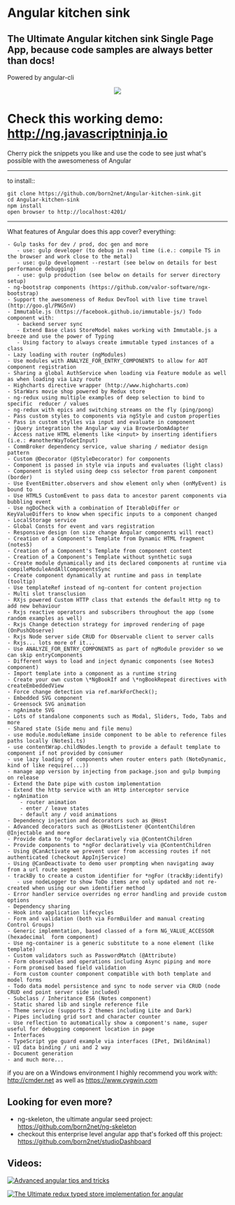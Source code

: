 Angular kitchen sink
======================

The Ultimate Angular kitchen sink Single Page App, because code samples are always better than docs! 
----------------

Powered by angular-cli

<p align="center">  
  <img src="http://www.digitalsignage.com/_images/kitchensinklogo.png">
</p>

Check this working demo: http://ng.javascriptninja.io
====

Cherry pick the snippets you like and use the code to see just what's possible with the awesomeness of Angular

<hr/>
to install::

```             
git clone https://github.com/born2net/Angular-kitchen-sink.git
cd Angular-kitchen-sink
npm install
open browser to http://localhost:4201/
```

<hr/>
What features of Angular does this app cover? everything:

```
- Gulp tasks for dev / prod, doc gen and more
   - use: gulp developer (to debug in real time (i.e.: compile TS in the browser and work close to the metal)
   - use: gulp development --restart (see below on details for best performance debugging)
   - use: gulp production (see below on details for server directory setup)
- ng-bootstrap components (https://github.com/valor-software/ngx-bootstrap)
- Support the awesomeness of Redux DevTool with live time travel (http://goo.gl/PNG5nV)
- Immutable.js (https://facebook.github.io/immutable-js/) Todo component with: 
   - backend server sync   
   - Extend Base class StoreModel makes working with Immutable.js a breeze and use the power of Typing
   - Using factory to always create immutable typed instances of a class
- Lazy loading with router (ngModules)
- Use modules with ANALYZE_FOR_ENTRY_COMPONENTS to allow for AOT component registration
- Sharing a global AuthService when loading via Feature module as well as when loading via Lazy route
- Highcharts directive wrapper (http://www.highcharts.com) 
- StarWars movie shop powered by Redux store
- ng-redux using multiple examples of deep selection to bind to specific  reducer / values
- ng-redux with epics and switching streams on the fly (ping/pong) 
- Pass custom styles to components via ngStyle and custom properties
- Pass in custom stylles via input and evaluate in component
- jQuery integration the Angular way via BrowserDomAdapter
- Access native HTML elements like <input> by inserting identifiers (i.e.: #anotherWayToGetInput)
- CommBroker dependency service, value sharing / mediator design pattern
- Custom @Decorator (@StyleDecorator) for components
- Component is passed in style via inputs and evaluates (light class)
- Component is styled using deep css selector from parent component (border)
- Use EventEmitter.observers and show element only when (onMyEvent) is bound to
- Use HTML5 CustomEvent to pass data to ancestor parent components via bubbling event 
- Use ngDoCheck with a combination of IterableDiffer or KeyValueDiffers to know when specific inputs to a component changed
- LocalStorage service
- Global Consts for event and vars registration
- Responsive design (on size change Angular components will react)
- Creation of a Component's Template from Dynamic HTML fragment (notes5)
- Creation of a Component's Template from component content
- Creation of a Component's Template without synthetic suga
- Create module dynamically and its declared components at runtime via compileModuleAndAllComponentsSync
- Create component dynamically at runtime and pass in template (tooltip)
- Use templateRef instead of ng-content for content projection
- Multi slot transclusion
- RXjs powered Custom HTTP class that extends the default Http ng to add new behaviour
- Rxjs reactive operators and subscribers throughout the app (some random examples as well)
- Rxjs Change detection strategy for improved rendering of page (OnPushObserve)
- Rxjs Node server side CRUD for Observable client to server calls
- Rxjs... lots more of it...
- Use ANALYZE_FOR_ENTRY_COMPONENTS as part of ngModule provider so we can skip entryComponents
- Different ways to load and inject dynamic components (see Notes3 component)
- Import template into a component as a runtime string
- Create your own custom \*NgBookIf and \*ngBookRepeat directives with createEmbeddedView
- Force change detection via ref.markForCheck();
- Embedded SVG component
- Greensock SVG animation
- ngAnimate SVG
- Lots of standalone components such as Modal, Sliders, Todo, Tabs and more
- Shared state (Side menu and file menu)
- use module.moduleName inside component to be able to reference files paths locally (Notes1.ts)
- use contentWrap.childNodes.length to provide a default template to component if not provided by consumer
- use lazy loading of components when router enters path (NoteDynamic, kind of like require(...))
- manage app version by injecting from package.json and gulp bumping on release 
- Extend the Date pipe with custom implementation
- Extend the http service with an Http interceptor service
- ngAnimation
    - router animation
    - enter / leave states
    - default any / void animations 
- Dependency injection and decorators such as @Host
- Advanced decorators such as @HostListener @ContentChildren @Injectable and more
- Provide data to *ngFor declaratively via @ContentChildren
- Provide components to *ngFor declaratively via @ContentChildren
- Using @CanActivate we prevent user from accessing routes if not authenticated (checkout AppInjService)
- Using @CanDeactivate to demo user prompting when navigating away from a url route segment
- trackBy to create a custom identifier for *ngFor (trackBy:identify)
   - use nodeLogger to show ToDo items are only updated and not re-created when using our own identifier method
- Error handler service overrides ng error handling and provide custom options
- Dependency sharing
- Hook into application lifecycles
- Form and validation (both via FormBuilder and manual creating Control Groups)
- Generic implemntation, based classed of a form NG_VALUE_ACCESSOR (hexadecimal  form component)
- Use ng-container is a generic substitute to a none element (like template)
- Custom validators such as PasswordMatch (@Attribute)
- Form observables and operations including Async piping and more
- Form promised based field validation
- Form custom counter component compatible with both template and model forms
- Todo data model persistence and sync to node server via CRUD (node CRUD end point server side included)
- Subclass / Inheritance ES6 (Notes component) 
- Static shared lib and single reference file
- Theme service (supports 2 themes including Lite and Dark)
- Pipes including grid sort and character counter
- Use reflection to automatically show a component's name, super useful for debugging component location in page
- Interfaces
- TypeScript ype guard example via interfaces (IPet, IWildAnimal)
- UI data binding / uni and 2 way
- Document generation
- and much more...
```
if you are on a Windows environment I highly recommend you work with: http://cmder.net as well as https://www.cygwin.com

Looking for even more?
------------
- ng-skeleton, the ultimate angular seed project: https://github.com/born2net/ng-skeleton
- checkout this enterprise level angular app that's forked off this project: https://github.com/born2net/studioDashboard

Videos:
------------------------------------------------------------------------

[![Advanced angular tips and tricks](http://img.youtube.com/vi/vyiyJCLlGwo/0.jpg)](https://www.youtube.com/watch?v=vyiyJCLlGwo&feature=youtu.be "Advanced angular tips and tricks")

[![The Ultimate redux typed store implementation for angular](http://img.youtube.com/vi/bEkPEnudm7s/0.jpg)](https://www.youtube.com/watch?v=bEkPEnudm7s&feature=youtu.be "The Ultimate redux typed store implementation for angular")








